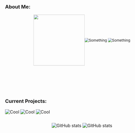 <h3>About Me:</h3>
<svg fill="none" viewBox="0 0 600 300" width="600" height="300">
<foreignObject width="100%" height="100%">
<div>

<style>
    .container {
        display:flex;
        justify-content: center;
        align-items: center;
    }
</style>
<div class="container">
<img src="./see4x.png" height="200px"/>

![Something](https://placehold.co/600x100@3x/darkslateblue/mistyrose?text=dustin4242)
![Something](https://placehold.co/600x100@3x/darkslategray/mistyrose?text=Just+a+dude+who+programs+for+fun.&font=lora)
</div>
</div>
</foreignObject>
</svg>

<h3>Current Projects:</h3>

![Cool](https://placehold.co/800x70@3x/crimson/mistyrose?text=Dale+(Custom+Line+Editor))  ![Cool](https://placehold.co/800x70@3x/forestgreen/mistyrose?text=Dash+(Custom+Unix+Shell)) ![Cool](https://placehold.co/800x70@3x/royalblue/mistyrose?text=Winter+(Custom+Programming+Language))

<div style="display:flex;align-items:center;justify-content:center;">

![GitHub stats](https://github-readme-stats.vercel.app/api?username=dustin4242&show_icons=true&theme=transparent)
![GitHub stats](https://github-readme-stats.vercel.app/api/top-langs/?username=dustin4242&show_icons=true&layout=compact&theme=transparent)
</div>
